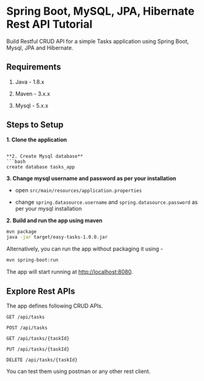# Spring Boot, MySQL, JPA, Hibernate Rest API Tutorial

Build Restful CRUD API for a simple Tasks application using Spring Boot, Mysql, JPA and Hibernate.

## Requirements

1. Java - 1.8.x

2. Maven - 3.x.x

3. Mysql - 5.x.x

## Steps to Setup

**1. Clone the application**

```

**2. Create Mysql database**
```bash
create database tasks_app
```

**3. Change mysql username and password as per your installation**

+ open `src/main/resources/application.properties`

+ change `spring.datasource.username` and `spring.datasource.password` as per your mysql installation

**2. Build and run the app using maven**

```bash
mvn package
java -jar target/easy-tasks-1.0.0.jar
```

Alternatively, you can run the app without packaging it using -

```bash
mvn spring-boot:run
```

The app will start running at <http://localhost:8080>.

## Explore Rest APIs

The app defines following CRUD APIs.

    GET /api/tasks

    POST /api/tasks

    GET /api/tasks/{taskId}

    PUT /api/tasks/{taskId}

    DELETE /api/tasks/{taskId}

You can test them using postman or any other rest client.

